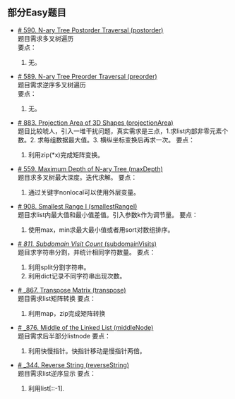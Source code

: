 ## 部分Easy题目

* [# 590. N-ary Tree Postorder Traversal (postorder)](https://leetcode.com/problems/n-ary-tree-postorder-traversal/)  
题目需求多叉树遍历  
要点：
    1. 无。

* [# 589. N-ary Tree Preorder Traversal (preorder)](https://leetcode.com/problems/n-ary-tree-preorder-traversal/)  
题目需求逆序多叉树遍历  
要点：
    1. 无。


* [# 883. Projection Area of 3D Shapes (projectionArea)](https://leetcode.com/problems/projection-area-of-3d-shapes/)  
题目比较唬人，引入一堆干扰问题，真实需求是三点，1.求list内部非零元素个数。2. 求每组数据最大值。3. 横纵坐标变换后再求一次。
要点：
    1. 利用zip(*x)完成矩阵变换。
    
* [# 559. Maximum Depth of N-ary Tree (maxDepth)](https://leetcode.com/problems/maximum-depth-of-n-ary-tree/)  
题目求多叉树最大深度。迭代求解。
要点：
    1. 通过关键字nonlocal可以使用外层变量。
    
* [# 908. Smallest Range I (smallestRangeI)](https://leetcode.com/problems/smallest-range-i/)  
题目求list内最大值和最小值差值。引入参数k作为调节量。
要点：
    1. 使用max，min求最大最小值或者用sort对数组排序。    
    
    
    
* [# _811. Subdomain Visit Count_ (subdomainVisits)](https://leetcode.com/problems/subdomain-visit-count/)  
题目求字符串分割，并统计相同字符数量。
要点：
    1. 利用split分割字符串。
    2. 利用dict记录不同字符串出现次数。
    
* [# _867. Transpose Matrix (transpose)](https://leetcode.com/problems/transpose-matrix/)  
题目需求list矩阵转换
要点：
    1. 利用map，zip完成矩阵转换
  
* [# _876. Middle of the Linked List (middleNode)](https://leetcode.com/problems/middle-of-the-linked-list/)  
题目需求后半部分listnode
要点：
    1. 利用快慢指针。快指针移动是慢指针两倍。
    
  
* [# _344. Reverse String (reverseString)](https://leetcode.com/problems/reverse-string/)  
题目需求list逆序显示
要点：
    1. 利用list[::-1].